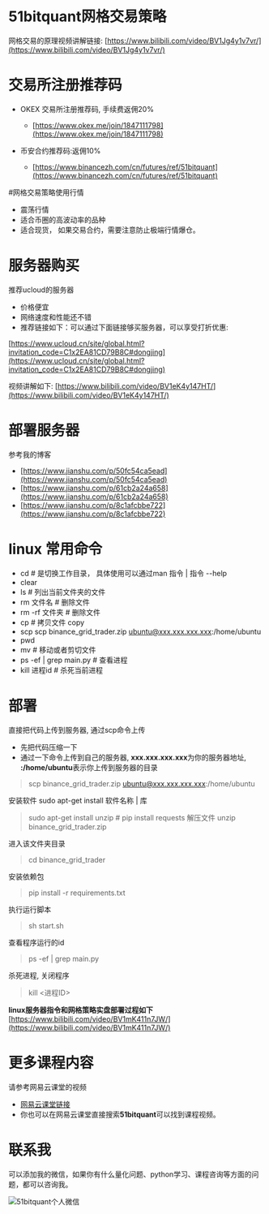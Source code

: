 # 51bitquant网格交易策略

网格交易的原理视频讲解链接:
[https://www.bilibili.com/video/BV1Jg4y1v7vr/](https://www.bilibili.com/video/BV1Jg4y1v7vr/)

# 交易所注册推荐码

- OKEX 交易所注册推荐码, 手续费返佣20%
   - [https://www.okex.me/join/1847111798](https://www.okex.me/join/1847111798)

- 币安合约推荐码:返佣10%
   - [https://www.binancezh.com/cn/futures/ref/51bitquant](https://www.binancezh.com/cn/futures/ref/51bitquant)

#网格交易策略使用行情
- 震荡行情
- 适合币圈的高波动率的品种
- 适合现货， 如果交易合约，需要注意防止极端行情爆仓。

# 服务器购买
推荐ucloud的服务器
- 价格便宜
- 网络速度和性能还不错
- 推荐链接如下：可以通过下面链接够买服务器，可以享受打折优惠:

[https://www.ucloud.cn/site/global.html?invitation_code=C1x2EA81CD79B8C#dongjing](https://www.ucloud.cn/site/global.html?invitation_code=C1x2EA81CD79B8C#dongjing)

视频讲解如下:
[https://www.bilibili.com/video/BV1eK4y147HT/](https://www.bilibili.com/video/BV1eK4y147HT/)


# 部署服务器
参考我的博客
- [https://www.jianshu.com/p/50fc54ca5ead](https://www.jianshu.com/p/50fc54ca5ead)
- [https://www.jianshu.com/p/61cb2a24a658](https://www.jianshu.com/p/61cb2a24a658)
- [https://www.jianshu.com/p/8c1afcbbe722](https://www.jianshu.com/p/8c1afcbbe722)


# linux 常用命令

- cd  # 是切换工作目录， 具体使用可以通过man 指令 | 指令 --help
- clear
- ls  # 列出当前文件夹的文件
- rm 文件名  # 删除文件
- rm -rf 文件夹 # 删除文件
- cp # 拷贝文件 copy 
- scp scp binance_grid_trader.zip ubuntu@xxx.xxx.xxx.xxx:/home/ubuntu
- pwd 
- mv  #  移动或者剪切文件
- ps -ef | grep main.py    # 查看进程
- kill 进程id  # 杀死当前进程

# 部署
直接把代码上传到服务器, 通过scp命令上传
- 先把代码压缩一下
- 通过一下命令上传到自己的服务器, **xxx.xxx.xxx.xxx**为你的服务器地址, **:/home/ubuntu**表示你上传到服务器的目录

> scp binance_grid_trader.zip ubuntu@xxx.xxx.xxx.xxx:/home/ubuntu

安装软件 sudo apt-get install 软件名称 | 库
> sudo apt-get install  unzip   # pip install requests
解压文件
>  unzip binance_grid_trader.zip  

进入该文件夹目录
> cd binance_grid_trader   

安装依赖包
> pip install -r requirements.txt  

执行运行脚本
> sh start.sh 

查看程序运行的id
> ps -ef | grep main.py

杀死进程, 关闭程序
> kill <进程ID> 

**linux服务器指令和网格策略实盘部署过程如下**
[https://www.bilibili.com/video/BV1mK411n7JW/](https://www.bilibili.com/video/BV1mK411n7JW/)

# 更多课程内容
请参考网易云课堂的视频
- [网易云课堂链接](https://www.jianshu.com/go-wild?ac=2&url=https%3A%2F%2Fstudy.163.com%2Fcourse%2FcourseMain.htm%3FcourseId%3D1209509824%26share%3D2%26shareId%3D480000001919830)
- 你也可以在网易云课堂直接搜索**51bitquant**可以找到课程视频。
# 联系我
可以添加我的微信，如果你有什么量化问题、python学习、课程咨询等方面的问题，都可以咨询我。

![51bitquant个人微信](https://upload-images.jianshu.io/upload_images/814550-f83c8302f2c4e344.jpg?imageMogr2/auto-orient/strip%7CimageView2/2/w/1240)



